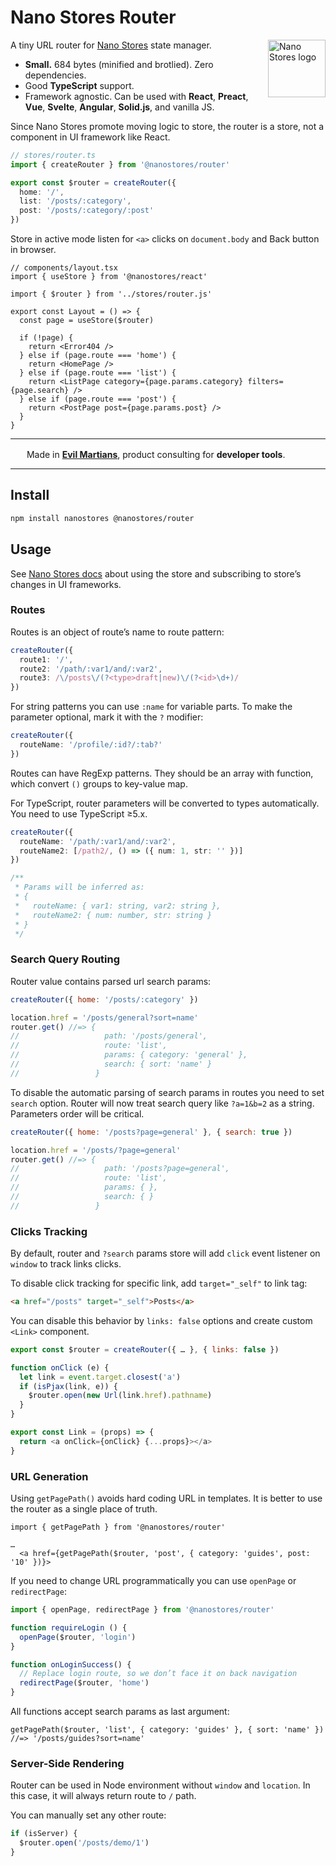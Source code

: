 # Nano Stores Router

<img align="right" width="92" height="92" title="Nano Stores logo"
     src="https://nanostores.github.io/nanostores/logo.svg">

A tiny URL router for [Nano Stores](https://github.com/nanostores/nanostores)
state manager.

* **Small.** 684 bytes (minified and brotlied). Zero dependencies.
* Good **TypeScript** support.
* Framework agnostic. Can be used with **React**, **Preact**, **Vue**,
  **Svelte**, **Angular**, **Solid.js**, and vanilla JS.

Since Nano Stores promote moving logic to store, the router is a store,
not a component in UI framework like React.

```ts
// stores/router.ts
import { createRouter } from '@nanostores/router'

export const $router = createRouter({
  home: '/',
  list: '/posts/:category',
  post: '/posts/:category/:post'
})
```

Store in active mode listen for `<a>` clicks on `document.body` and Back button
in browser.

```tsx
// components/layout.tsx
import { useStore } from '@nanostores/react'

import { $router } from '../stores/router.js'

export const Layout = () => {
  const page = useStore($router)

  if (!page) {
    return <Error404 />
  } else if (page.route === 'home') {
    return <HomePage />
  } else if (page.route === 'list') {
    return <ListPage category={page.params.category} filters={page.search} />
  } else if (page.route === 'post') {
    return <PostPage post={page.params.post} />
  }
}
```

---

<img src="https://cdn.evilmartians.com/badges/logo-no-label.svg" alt="" width="22" height="16" />  Made in <b><a href="https://evilmartians.com/devtools?utm_source=nanostores-router&utm_campaign=devtools-button&utm_medium=github">Evil Martians</a></b>, product consulting for <b>developer tools</b>.

---


## Install

```sh
npm install nanostores @nanostores/router
```


## Usage

See [Nano Stores docs](https://github.com/nanostores/nanostores#guide)
about using the store and subscribing to store’s changes in UI frameworks.


### Routes

Routes is an object of route’s name to route pattern:

```ts
createRouter({
  route1: '/',
  route2: '/path/:var1/and/:var2',
  route3: /\/posts\/(?<type>draft|new)\/(?<id>\d+)/
})
```

For string patterns you can use `:name` for variable parts. To make the
parameter optional, mark it with the `?` modifier:

```ts
createRouter({
  routeName: '/profile/:id?/:tab?'
})
```

Routes can have RegExp patterns. They should be an array with function,
which convert `()` groups to key-value map.

For TypeScript, router parameters will be converted to types automatically.
You need to use TypeScript ≥5.x.

```ts
createRouter({
  routeName: '/path/:var1/and/:var2',
  routeName2: [/path2/, () => ({ num: 1, str: '' })]
})

/**
 * Params will be inferred as:
 * {
 *   routeName: { var1: string, var2: string },
 *   routeName2: { num: number, str: string }
 * }
 */
```


### Search Query Routing

Router value contains parsed url search params:

```js
createRouter({ home: '/posts/:category' })

location.href = '/posts/general?sort=name'
router.get() //=> {
//                   path: '/posts/general',
//                   route: 'list',
//                   params: { category: 'general' },
//                   search: { sort: 'name' }
//                 }
```

To disable the automatic parsing of search params in routes you need to set `search` option.
Router will now treat search query like `?a=1&b=2` as a string. Parameters order will be critical.

```js
createRouter({ home: '/posts?page=general' }, { search: true })

location.href = '/posts/?page=general'
router.get() //=> {
//                   path: '/posts?page=general',
//                   route: 'list',
//                   params: { },
//                   search: { }
//                 }
```


### Clicks Tracking

By default, router and `?search` params store will add `click` event listener
on `window` to track links clicks.

To disable click tracking for specific link, add `target="_self"` to link tag:

```html
<a href="/posts" target="_self">Posts</a>
```

You can disable this behavior by `links: false` options and create custom
`<Link>` component.

```js
export const $router = createRouter({ … }, { links: false })

function onClick (e) {
  let link = event.target.closest('a')
  if (isPjax(link, e)) {
    $router.open(new Url(link.href).pathname)
  }
}

export const Link = (props) => {
  return <a onClick={onClick} {...props}></a>
}
```


### URL Generation

Using `getPagePath()` avoids hard coding URL in templates. It is better
to use the router as a single place of truth.

```tsx
import { getPagePath } from '@nanostores/router'

…
  <a href={getPagePath($router, 'post', { category: 'guides', post: '10' })}>
```

If you need to change URL programmatically you can use `openPage`
or `redirectPage`:

```ts
import { openPage, redirectPage } from '@nanostores/router'

function requireLogin () {
  openPage($router, 'login')
}

function onLoginSuccess() {
  // Replace login route, so we don’t face it on back navigation
  redirectPage($router, 'home')
}
```

All functions accept search params as last argument:

```tsx
getPagePath($router, 'list', { category: 'guides' }, { sort: 'name' })
//=> '/posts/guides?sort=name'
```


### Server-Side Rendering

Router can be used in Node environment without `window` and `location`.
In this case, it will always return route to `/` path.

You can manually set any other route:

```js
if (isServer) {
  $router.open('/posts/demo/1')
}
```

